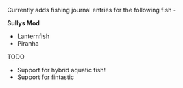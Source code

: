 Currently adds fishing journal entries for the following fish -

**Sullys Mod**

- Lanternfish
- Piranha

TODO 

- Support for hybrid aquatic fish!
- Support for fintastic
